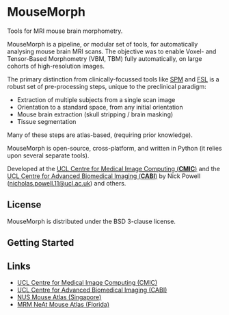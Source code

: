 MouseMorph
==========

Tools for MRI mouse brain morphometry.

MouseMorph is a pipeline, or modular set of tools, for automatically analysing mouse brain MRI scans. The objective was to enable Voxel- and Tensor-Based Morphometry (VBM, TBM) fully automatically, on large cohorts of high-resolution images.

The primary distinction from clinically-focussed tools like [SPM]() and [FSL]() is a robust set of pre-processing steps, unique to the preclinical paradigm:
- Extraction of multiple subjects from a single scan image
- Orientation to a standard space, from any initial orientation
- Mouse brain extraction (skull stripping / brain masking)
- Tissue segmentation

Many of these steps are atlas-based, (requiring prior knowledge).

MouseMorph is open-source, cross-platform, and written in Python (it relies upon several separate tools).

Developed at the [UCL Centre for Medical Image Computing (**CMIC**)](http://cmic.cs.ucl.ac.uk/) and the [UCL Centre for Advanced Biomedical Imaging (**CABI**)](http://www.ucl.ac.uk/cabi) by Nick Powell (nicholas.powell.11@ucl.ac.uk) and others.

License
-------
MouseMorph is distributed under the BSD 3-clause license.

Getting Started
---------------

Links
-----
- [UCL Centre for Medical Image Computing (CMIC)](http://cmic.cs.ucl.ac.uk/)
- [UCL Centre for Advanced Biomedical Imaging (CABI)](http://www.ucl.ac.uk/cabi)
- [NUS Mouse Atlas (Singapore)](http://www.bioeng.nus.edu.sg/cfa/mouse_atlas.html)
- [MRM NeAt Mouse Atlas (Florida)](http://brainatlas.mbi.ufl.edu/)